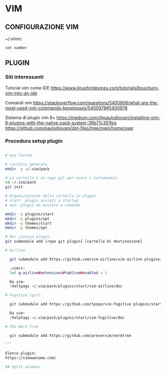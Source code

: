 # VIM


## CONFIGURAZIONE VIM

~/.vimrc

```
set number
```

## PLUGIN

### Siti interessanti

Tutorial vim come IDE
https://www.linuxfordevices.com/tutorials/linux/turn-vim-into-an-ide

Comandi vim
https://stackoverflow.com/questions/5400806/what-are-the-most-used-vim-commands-keypresses/5400978#5400978

Sistema di plugin vim 8+
https://medium.com/@paulodiovani/installing-vim-8-plugins-with-the-native-pack-system-39b71c351fea
https://github.com/paulodiovani/dot-files/tree/main/home/user

### Procedura setup plugin

````bash

# Una Tantum

# Cartella generale
mkdir -p ~/.vim/pack

# La cartella è un repo git per usare i sottomoduli
cd ~/.vim/pack
git init

# Organizzazione della cartella in plugin
# start: plugin avviati a startup
# opt: plugin da avviare a comando

mkdir -p plugins/start
mkdir -p plugins/opt
mkdir -p themes/start
mkdir -p themes/opt

# Per ciascun plugin
git submodule add [repo git plugin] [cartella di destinazione]

# Airline

  git submodule add https://github.com/vim-airline/vim-airline plugins/start/vim-airline

  .vimrc:
  let g:airline#extensions#tabline#enabled = 1

  Da vim:
  :heltpags ~/.vim/pack/plugins/start/vim-airline/doc

# Fugitive (git)

  git submodule add https://github.com/tpope/vim-fugitive plugins/start/vim-fugitive

  Da vim:
  :helptags ~/.vim/pack/plugins/start/vim-fugitive/doc	

# The Nerd Tree

  git submodule add https://github.com/preservim/nerdtree

```

Elenco plugin:
https://vimawesome.com/

## Split windows
